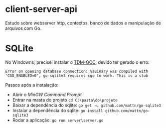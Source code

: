 # client-server-api
Estudo sobre webserver http, contextos, banco de dados e manipulação de arquivos com Go.

# SQLite
No Windowns, precisei instalar o [TDM-GCC](https://jmeubank.github.io/tdm-gcc/), devido ter gerado o erro: 

```
Error on opening database connection: %sBinary was compiled with 'CGO_ENABLED=0', go-sqlite3 requires cgo to work. This is a stub
```

Passos após a instalação:
- Abrir o _MinGW Command Prompt_
- Entrar na masta do projeto `cd C:\pasta\do\projeto`
- Baixar a dependência do sqlite: `go get -u github.com/mattn/go-sqlite3`
- Instalar a dependência do sqlite: `go install github.com/mattn/go-sqlite3`
- Rodar a aplicação: `go run server\server.go`